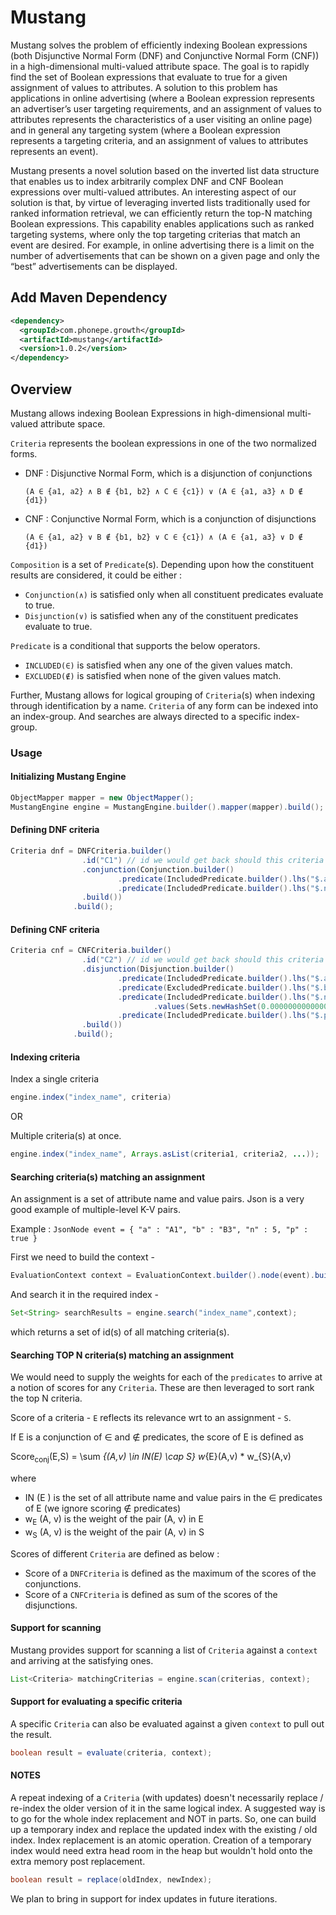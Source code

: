 # Mustang

Mustang solves the problem of efficiently indexing Boolean expressions (both Disjunctive Normal Form (DNF) 
and Conjunctive Normal Form (CNF)) in a high-dimensional multi-valued attribute space. The goal is to rapidly find the set of 
Boolean expressions that evaluate to true for a given assignment of values to attributes. A solution to this problem 
has applications in online advertising (where a Boolean expression represents an advertiser’s user targeting 
requirements, and an assignment of values to attributes represents the characteristics of a user visiting an online 
page) and in general any targeting system (where a Boolean expression represents a targeting criteria, and an 
assignment of values to attributes represents an event).

Mustang presents a novel solution based on the inverted list data structure that enables us to index arbitrarily 
complex DNF and CNF Boolean expressions over multi-valued attributes. An interesting aspect of our solution is that, 
by virtue of leveraging inverted lists traditionally used for ranked information retrieval, we can efficiently return 
the top-N matching Boolean expressions. This capability enables applications such as ranked targeting systems, 
where only the top targeting criterias that match an event are desired. For example, in online advertising there is a limit 
on the number of advertisements that can be shown on a given page and only the “best” advertisements can be displayed.



## Add Maven Dependency

```xml
<dependency>
  <groupId>com.phonepe.growth</groupId>
  <artifactId>mustang</artifactId>
  <version>1.0.2</version>
</dependency>
```

## Overview

Mustang allows indexing Boolean Expressions in high-dimensional multi-valued attribute space.

`Criteria` represents the boolean expressions in one of the two normalized forms.

- DNF : Disjunctive Normal Form, which is a disjunction of conjunctions

	`(A ∈ {a1, a2} ∧ B ∉ {b1, b2} ∧ C ∈ {c1}) ∨ (A ∈ {a1, a3} ∧ D ∉ {d1})`

- CNF : Conjunctive Normal Form, which is a conjunction of disjunctions

	`(A ∈ {a1, a2} ∨ B ∉ {b1, b2} ∨ C ∈ {c1}) ∧ (A ∈ {a1, a3} ∨ D ∉ {d1})`


`Composition` is a set of `Predicate`(s). Depending upon how the constituent results are considered, it could be either :

- `Conjunction(∧)` is satisfied only when all constituent predicates evaluate to true.
- `Disjunction(∨)` is satisfied when any of the constituent predicates evaluate to true.



`Predicate` is a conditional that supports the below operators.

- `INCLUDED(∈)` is satisfied when any one of the given values match.
- `EXCLUDED(∉)` is satisfied when none of the given values match.

Further, Mustang allows for logical grouping of `Criteria`(s) when indexing through identification by a name.
`Criteria` of any form can be indexed into an index-group. And searches are always directed to a specific index-group.


### Usage

#### Initializing Mustang Engine

``` java
ObjectMapper mapper = new ObjectMapper();
MustangEngine engine = MustangEngine.builder().mapper(mapper).build();
```


#### Defining DNF criteria

``` java
Criteria dnf = DNFCriteria.builder()
				.id("C1") // id we would get back should this criteria match a given assignment
				.conjunction(Conjunction.builder()
				        .predicate(IncludedPredicate.builder().lhs("$.a").values(Sets.newHashSet("A1", "A2", "A3")).build())
				        .predicate(IncludedPredicate.builder().lhs("$.n").values(Sets.newHashSet(4,5,6)).build())
				.build())
			  .build();
```

#### Defining CNF criteria

``` java
Criteria cnf = CNFCriteria.builder()
				.id("C2") // id we would get back should this criteria match a given assignment
				.disjunction(Disjunction.builder()
				        .predicate(IncludedPredicate.builder().lhs("$.a").values(Sets.newHashSet("A1", "A2")).build())
				        .predicate(ExcludedPredicate.builder().lhs("$.b").values(Sets.newHashSet("B1", "B2")).build())
				        .predicate(IncludedPredicate.builder().lhs("$.n")
				                .values(Sets.newHashSet(0.000000000000001, 0.000000000000002, 0.000000000000003)).build())
				        .predicate(IncludedPredicate.builder().lhs("$.p").values(Sets.newHashSet(true)).build())
				.build())
              .build();
```

#### Indexing criteria

Index a single criteria

```java
engine.index("index_name", criteria)
```

OR 

Multiple criteria(s) at once.

```java
engine.index("index_name", Arrays.asList(criteria1, criteria2, ...));
```

#### Searching criteria(s) matching an assignment

An assignment is a set of attribute name and value pairs. Json is a very good example of multiple-level K-V pairs.

Example : `JsonNode event = { "a" : "A1", "b" : "B3", "n" : 5, "p" : true }`

First we need to build the context -

```java
EvaluationContext context = EvaluationContext.builder().node(event).build();
```

And search it in the required index - 

``` java
Set<String> searchResults = engine.search("index_name",context);
```

which returns a set of id(s) of all matching criteria(s).


#### Searching TOP N criteria(s) matching an assignment

We would need to supply the weights for each of the `predicates` to arrive at a notion of scores for any `Criteria`.
These are then leveraged to sort rank the top N criteria.

Score of a criteria - `E` reflects its relevance wrt to an assignment - `S`.

If E is a conjunction of ∈ and ∉ predicates, the score of E is defined as

Score<sub>conj</sub>(E,S) = \sum _{(A,v) \in IN(E) \cap S} w_{E}(A,v) * w_{S}(A,v)

where 
- IN (E ) is the set of all attribute name and value pairs in the ∈ predicates of E (we ignore scoring ∉ predicates)
- w<sub>E</sub> (A, v) is the weight of the pair (A, v) in E 
- w<sub>S</sub> (A, v) is the weight of the pair (A, v) in S

Scores of different `Criteria` are defined as below :

- Score of a `DNFCriteria` is defined as the maximum of the scores of the conjunctions.
- Score of a `CNFCriteria` is defined as sum of the scores of the disjunctions.


#### Support for scanning

Mustang provides support for scanning a list of `Criteria` against a `context` and arriving at the satisfying ones.

```java
List<Criteria> matchingCriterias = engine.scan(criterias, context);
```

#### Support for evaluating a specific criteria

A specific `Criteria` can also be evaluated against a given `context` to pull out the result.

```java
boolean result = evaluate(criteria, context);
```

#### NOTES

A repeat indexing of a `Criteria` (with updates) doesn't necessarily replace / re-index the older version of it in the same logical index. A suggested way is to go for the whole index replacement and NOT in parts. So, one can build up a temporary index and replace the updated index with the existing / old index. Index replacement is an atomic operation. Creation of a temporary index would need extra head room in the heap but wouldn't hold onto the extra memory post replacement.

```java
boolean result = replace(oldIndex, newIndex);
```

We plan to bring in support for index updates in future iterations.

